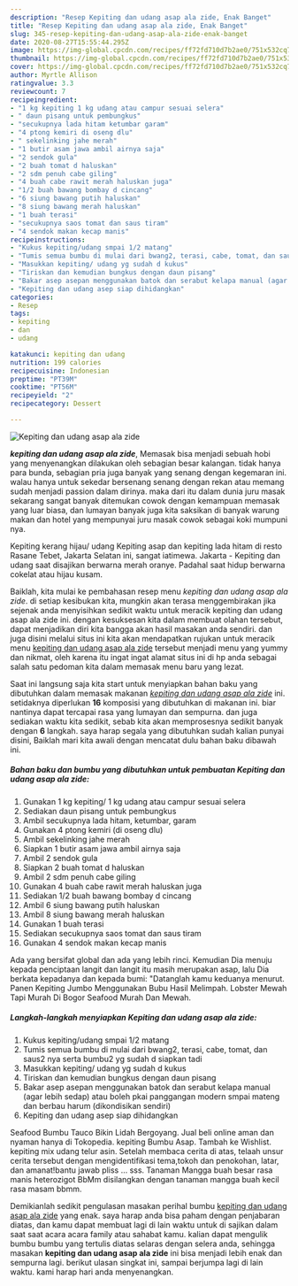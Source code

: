 ```yaml
---
description: "Resep Kepiting dan udang asap ala zide, Enak Banget"
title: "Resep Kepiting dan udang asap ala zide, Enak Banget"
slug: 345-resep-kepiting-dan-udang-asap-ala-zide-enak-banget
date: 2020-08-27T15:55:44.295Z
image: https://img-global.cpcdn.com/recipes/ff72fd710d7b2ae0/751x532cq70/kepiting-dan-udang-asap-ala-zide-foto-resep-utama.jpg
thumbnail: https://img-global.cpcdn.com/recipes/ff72fd710d7b2ae0/751x532cq70/kepiting-dan-udang-asap-ala-zide-foto-resep-utama.jpg
cover: https://img-global.cpcdn.com/recipes/ff72fd710d7b2ae0/751x532cq70/kepiting-dan-udang-asap-ala-zide-foto-resep-utama.jpg
author: Myrtle Allison
ratingvalue: 3.3
reviewcount: 7
recipeingredient:
- "1 kg kepiting 1 kg udang atau campur sesuai selera"
- " daun pisang untuk pembungkus"
- "secukupnya lada hitam ketumbar garam"
- "4 ptong kemiri di oseng dlu"
- " sekelinking jahe merah"
- "1 butir asam jawa ambil airnya saja"
- "2 sendok gula"
- "2 buah tomat d haluskan"
- "2 sdm penuh cabe giling"
- "4 buah cabe rawit merah haluskan juga"
- "1/2 buah bawang bombay d cincang"
- "6 siung bawang putih haluskan"
- "8 siung bawang merah haluskan"
- "1 buah terasi"
- "secukupnya saos tomat dan saus tiram"
- "4 sendok makan kecap manis"
recipeinstructions:
- "Kukus kepiting/udang smpai 1/2 matang"
- "Tumis semua bumbu di mulai dari bwang2, terasi, cabe, tomat, dan saus2 nya serta bumbu2 yg sudah d siapkan tadi"
- "Masukkan kepiting/ udang yg sudah d kukus"
- "Tiriskan dan kemudian bungkus dengan daun pisang"
- "Bakar asep asepan menggunakan batok dan serabut kelapa manual (agar lebih sedap) atau boleh pkai panggangan modern smpai mateng dan berbau harum (dikondisikan sendiri)"
- "Kepiting dan udang asep siap dihidangkan"
categories:
- Resep
tags:
- kepiting
- dan
- udang

katakunci: kepiting dan udang 
nutrition: 199 calories
recipecuisine: Indonesian
preptime: "PT39M"
cooktime: "PT56M"
recipeyield: "2"
recipecategory: Dessert

---
```



![Kepiting dan udang asap ala zide](https://img-global.cpcdn.com/recipes/ff72fd710d7b2ae0/751x532cq70/kepiting-dan-udang-asap-ala-zide-foto-resep-utama.jpg)

<b><i>kepiting dan udang asap ala zide</i></b>, Memasak bisa menjadi sebuah hobi yang menyenangkan dilakukan oleh sebagian besar kalangan. tidak hanya para bunda, sebagian pria juga banyak yang senang dengan kegemaran ini. walau hanya untuk sekedar bersenang senang dengan rekan atau memang sudah menjadi passion dalam dirinya. maka dari itu dalam dunia juru masak sekarang sangat banyak ditemukan cowok dengan kemampuan memasak yang luar biasa, dan lumayan banyak juga kita saksikan di banyak warung makan dan hotel yang mempunyai juru masak cowok sebagai koki mumpuni nya.

Kepiting kerang hijau/ udang Kepiting asap dan kepiting lada hitam di resto Rasane Tebet, Jakarta Selatan ini, sangat iatimewa. Jakarta - Kepiting dan udang saat disajikan berwarna merah oranye. Padahal saat hidup berwarna cokelat atau hijau kusam.

Baiklah, kita mulai ke pembahasan resep menu <i>kepiting dan udang asap ala zide</i>. di setiap kesibukan kita, mungkin akan terasa menggembirakan jika sejenak anda menyisihkan sedikit waktu untuk meracik kepiting dan udang asap ala zide ini. dengan kesuksesan kita dalam membuat olahan tersebut, dapat menjadikan diri kita bangga akan hasil masakan anda sendiri. dan juga disini melalui situs ini kita akan mendapatkan rujukan untuk meracik menu <u>kepiting dan udang asap ala zide</u> tersebut menjadi menu yang yummy dan nikmat, oleh karena itu ingat ingat alamat situs ini di hp anda sebagai salah satu pedoman kita dalam memasak menu baru yang lezat.


Saat ini langsung saja kita start untuk menyiapkan bahan baku yang dibutuhkan dalam memasak makanan <u><i>kepiting dan udang asap ala zide</i></u> ini. setidaknya diperlukan <b>16</b> komposisi yang dibutuhkan di makanan ini. biar nantinya dapat tercapai rasa yang lumayan dan sempurna. dan juga sediakan waktu kita sedikit, sebab kita akan memprosesnya sedikit banyak dengan <b>6</b> langkah. saya harap segala yang dibutuhkan sudah kalian punyai disini, Baiklah mari kita awali dengan mencatat dulu bahan baku dibawah ini.

<!--inarticleads1-->

##### Bahan baku dan bumbu yang dibutuhkan untuk pembuatan Kepiting dan udang asap ala zide:

1. Gunakan 1 kg kepiting/ 1 kg udang atau campur sesuai selera
1. Sediakan  daun pisang untuk pembungkus
1. Ambil secukupnya lada hitam, ketumbar, garam
1. Gunakan 4 ptong kemiri (di oseng dlu)
1. Ambil  sekelinking jahe merah
1. Siapkan 1 butir asam jawa ambil airnya saja
1. Ambil 2 sendok gula
1. Siapkan 2 buah tomat d haluskan
1. Ambil 2 sdm penuh cabe giling
1. Gunakan 4 buah cabe rawit merah haluskan juga
1. Sediakan 1/2 buah bawang bombay d cincang
1. Ambil 6 siung bawang putih haluskan
1. Ambil 8 siung bawang merah haluskan
1. Gunakan 1 buah terasi
1. Sediakan secukupnya saos tomat dan saus tiram
1. Gunakan 4 sendok makan kecap manis


Ada yang bersifat global dan ada yang lebih rinci. Kemudian Dia menuju kepada penciptaan langit dan langit itu masih merupakan asap, lalu Dia berkata kepadanya dan kepada bumi: &#34;Datanglah kamu keduanya menurut. Panen Kepiting Jumbo Menggunakan Bubu Hasil Melimpah. Lobster Mewah Tapi Murah Di Bogor Seafood Murah Dan Mewah. 

<!--inarticleads2-->

##### Langkah-langkah menyiapkan Kepiting dan udang asap ala zide:

1. Kukus kepiting/udang smpai 1/2 matang
1. Tumis semua bumbu di mulai dari bwang2, terasi, cabe, tomat, dan saus2 nya serta bumbu2 yg sudah d siapkan tadi
1. Masukkan kepiting/ udang yg sudah d kukus
1. Tiriskan dan kemudian bungkus dengan daun pisang
1. Bakar asep asepan menggunakan batok dan serabut kelapa manual (agar lebih sedap) atau boleh pkai panggangan modern smpai mateng dan berbau harum (dikondisikan sendiri)
1. Kepiting dan udang asep siap dihidangkan


Seafood Bumbu Tauco Bikin Lidah Bergoyang. Jual beli online aman dan nyaman hanya di Tokopedia. kepiting Bumbu Asap. Tambah ke Wishlist. kepiting mix udang telur asin. Setelah membaca cerita di atas, telaah unsur cerita tersebut dengan mengidentifikasi tema,tokoh dan penokohan, latar, dan amanat!bantu jawab pliss … sss. Tanaman Mangga buah besar rasa manis heterozigot BbMm disilangkan dengan tanaman mangga buah kecil rasa masam bbmm. 

Demikianlah sedikit pengulasan masakan perihal bumbu <u>kepiting dan udang asap ala zide</u> yang enak. saya harap anda bisa paham dengan penjabaran diatas, dan kamu dapat membuat lagi di lain waktu untuk di sajikan dalam saat saat acara acara family atau sahabat kamu. kalian dapat mengulik bumbu bumbu yang tertulis diatas selaras dengan selera anda, sehingga masakan <b>kepiting dan udang asap ala zide</b> ini bisa menjadi lebih enak dan sempurna lagi. berikut ulasan singkat ini, sampai berjumpa lagi di lain waktu. kami harap hari anda menyenangkan.
